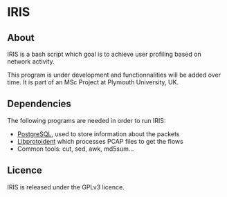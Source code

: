# IRIS

## About
IRIS is a bash script which goal is to achieve user profiling based on network activity.

This program is under development and functionnalities will be added over time.
It is part of an MSc Project at Plymouth University, UK.

## Dependencies
The following programs are needed in order to run IRIS:
- [PostgreSQL](), used to store information about the packets
- [Libprotoident](https://github.com/wanduow/libprotoident) which processes PCAP files to get the flows
- Common tools: cut, sed, awk, md5sum...

## Licence
IRIS is released under the GPLv3 licence.
